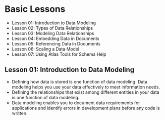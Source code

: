 # Basic Lessons

- Lesson 01: Introduction to Data Modeling
- Lesson 02: Types of Data Relationships
- Lesson 03: Modeling Data Relationships
- Lesson 04: Embedding Data in Documents
- Lesson 05: Referencing Data in Documents
- Lesson 06: Scaling a Data Model
- Lesson 07: Using Atlas Tools for Schema Help


## Lesson 01: Introduction to Data Modeling

- Defining how data is stored is one function of data modeling. Data modeling helps you use your data effectively to meet information needs.
- Defining the relationships that exist among different entities in your data is one function of data modeling.
- Data modeling enables you to document data requirements for applications and identify errors in development plans before any code is written.

